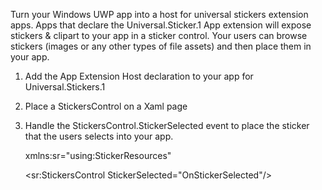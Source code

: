 Turn your Windows UWP app into a host for universal stickers extension apps. Apps that declare the Universal.Sticker.1 App extension will expose stickers & clipart to your app in a sticker control. Your users can browse stickers (images or any other types of file assets) and then place them in your app.

1. Add the App Extension Host declaration to your app for Universal.Stickers.1
2. Place a StickersControl on a Xaml page
3. Handle the StickersControl.StickerSelected event to place the sticker that the users selects into your app.

    xmlns:sr="using:StickerResources"

    <sr:StickersControl StickerSelected="OnStickerSelected"/>